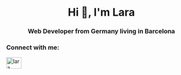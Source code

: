 <h1 align="center">Hi 👋, I'm Lara</h1>
<h3 align="center">Web Developer from Germany living in Barcelona</h3>

<h3 align="left">Connect with me:</h3>
<p align="left">
<a href="https://linkedin.com/in/lara keen" target="blank"><img align="center" src="https://raw.githubusercontent.com/rahuldkjain/github-profile-readme-generator/master/src/images/icons/Social/linked-in-alt.svg" alt="lara keen" height="30" width="40" /></a>
</p>

